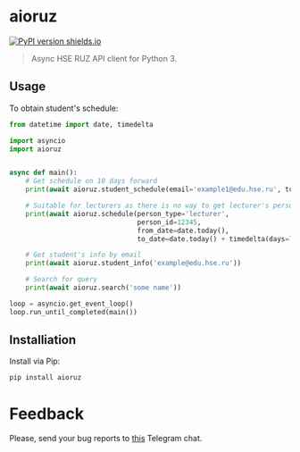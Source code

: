 # aioruz
[![PyPI version shields.io](https://img.shields.io/pypi/v/aioruz.svg)](https://pypi.org/project/aioruz/)
> Async HSE RUZ API client for Python 3.
## Usage
To obtain student's schedule:

```python
from datetime import date, timedelta

import asyncio
import aioruz


async def main():
    # Get schedule on 10 days forward
    print(await aioruz.student_schedule(email='example1@edu.hse.ru', to_date=10))  

    # Suitable for lecturers as there is no way to get lecturer's person_id by email
    print(await aioruz.schedule(person_type='lecturer',
                                person_id=12345,
                                from_date=date.today(),
                                to_date=date.today() + timedelta(days=7))

    # Get student's info by email
    print(await aioruz.student_info('example@edu.hse.ru'))

    # Search for query
    print(await aioruz.search('some name'))

loop = asyncio.get_event_loop()
loop.run_until_completed(main())
```
## Installiation
Install via Pip:

```bash
pip install aioruz
```
# Feedback
Please, send your bug reports to [this](https://t.me/joinchat/BpQR5w35HBg3CB1zJYlRHw) Telegram chat.
